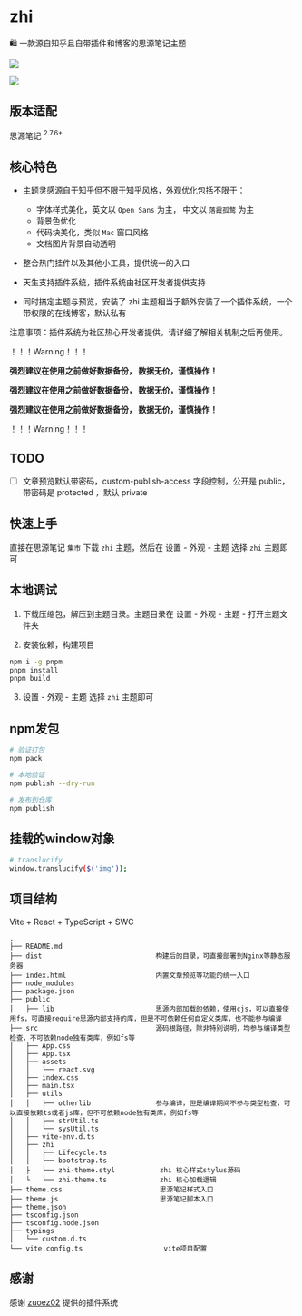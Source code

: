 # zhi

🛍️ 一款源自知乎且自带插件和博客的思源笔记主题

![](https://static.terwergreen.com/test/202303050157804.png)

![](https://static.terwergreen.com/test/202303050156263.png)

## 版本适配

思源笔记 <sup>2.7.6+</sup>

## 核心特色

- 主题灵感源自于知乎但不限于知乎风格，外观优化包括不限于：

  - 字体样式美化，英文以 `Open Sans` 为主， 中文以 `落霞孤鹜` 为主
  - 背景色优化
  - 代码块美化，类似 `Mac` 窗口风格
  - 文档图片背景自动透明
    
- 整合热门挂件以及其他小工具，提供统一的入口
- 天生支持插件系统，插件系统由社区开发者提供支持
- 同时搞定主题与预览，安装了 zhi 主题相当于额外安装了一个插件系统，一个带权限的在线博客，默认私有

注意事项：插件系统为社区热心开发者提供，请详细了解相关机制之后再使用。

！！！Warning！！！

**强烈建议在使用之前做好数据备份， 数据无价，谨慎操作！**

**强烈建议在使用之前做好数据备份， 数据无价，谨慎操作！**

**强烈建议在使用之前做好数据备份， 数据无价，谨慎操作！**

！！！Warning！！！

## TODO

- [ ] 文章预览默认带密码，custom-publish-access 字段控制，公开是 public，带密码是 protected ，默认 private

## 快速上手

直接在思源笔记 `集市` 下载 `zhi` 主题，然后在 <kbd>设置</kbd> - <kbd>外观</kbd> - <kbd>主题</kbd> 选择 `zhi` 主题即可

## 本地调试

1. 下载压缩包，解压到主题目录。主题目录在 <kbd>设置</kbd> - <kbd>外观</kbd> - <kbd>主题</kbd> - <kbd>打开主题文件夹</kbd>

2. 安装依赖，构建项目

```bash
npm i -g pnpm
pnpm install
pnpm build
```

3. <kbd>设置</kbd> - <kbd>外观</kbd> - <kbd>主题</kbd> 选择 `zhi` 主题即可

## npm发包
```bash
# 验证打包
npm pack

# 本地验证
npm publish --dry-run

# 发布到仓库
npm publish
```
## 挂载的window对象

```bash
# translucify
window.translucify($('img'));
```

## 项目结构

Vite + React + TypeScript + SWC

```
.
├── README.md
├── dist                            构建后的目录，可直接部署到Nginx等静态服务器
├── index.html                      内置文章预览等功能的统一入口
├── node_modules
├── package.json
├── public
│   ├── lib                         思源内部加载的依赖，使用cjs，可以直接使用fs，可直接require思源内部支持的库，但是不可依赖任何自定义类库，也不能参与编译
├── src                             源码根路径，除非特别说明，均参与编译类型检查，不可依赖node独有类库，例如fs等
│   ├── App.css
│   ├── App.tsx
│   ├── assets
│   │   └── react.svg
│   ├── index.css
│   ├── main.tsx
│   ├── utils
│   │   ├── otherlib                参与编译，但是编译期间不参与类型检查，可以直接依赖ts或者js库，但不可依赖node独有类库，例如fs等
│   │   ├── strUtil.ts
│   │   └── sysUtil.ts
│   ├── vite-env.d.ts
│   ├── zhi
│   │   ├── Lifecycle.ts
│   │   └── bootstrap.ts
│   ├   └── zhi-theme.styl           zhi 核心样式stylus源码
│   └   └── zhi-theme.ts             zhi 核心加载逻辑
├── theme.css                        思源笔记样式入口
├── theme.js                         思源笔记脚本入口
├── theme.json
├── tsconfig.json
├── tsconfig.node.json
├── typings
│   └── custom.d.ts
└── vite.config.ts                    vite项目配置
```

## 感谢

感谢 [zuoez02](https://github.com/zuoez02/siyuan-plugin-system) 提供的插件系统
